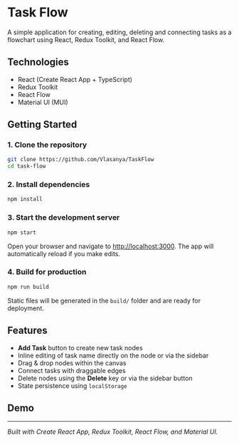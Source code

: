# Task Flow

A simple application for creating, editing, deleting and connecting tasks as a flowchart using React, Redux Toolkit, and React Flow.

## Technologies

* React (Create React App + TypeScript)
* Redux Toolkit
* React Flow
* Material UI (MUI)

## Getting Started

### 1. Clone the repository

```bash
git clone https://github.com/Vlasanya/TaskFlow
cd task-flow
```

### 2. Install dependencies

```bash
npm install
```

### 3. Start the development server

```bash
npm start
```

Open your browser and navigate to [http://localhost:3000](http://localhost:3000). The app will automatically reload if you make edits.

### 4. Build for production

```bash
npm run build
```

Static files will be generated in the `build/` folder and are ready for deployment.

## Features

* **Add Task** button to create new task nodes
* Inline editing of task name directly on the node or via the sidebar
* Drag & drop nodes within the canvas
* Connect tasks with draggable edges
* Delete nodes using the **Delete** key or via the sidebar button
* State persistence using `localStorage`

## Demo



---

*Built with Create React App, Redux Toolkit, React Flow, and Material UI.*
